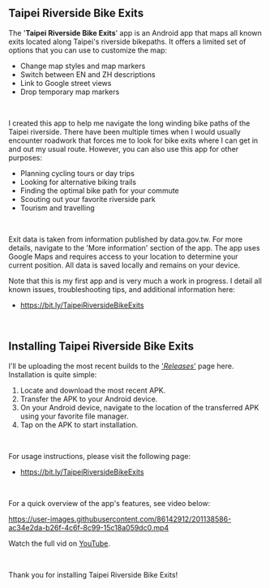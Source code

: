 ## Taipei Riverside Bike Exits

The '**Taipei Riverside Bike Exits**' app is an Android app that maps all known exits located along Taipei's riverside bikepaths. It offers a limited set of options that you can use to customize the map:

* Change map styles and map markers
* Switch between EN and ZH descriptions 
* Link to Google street views
* Drop temporary map markers

<br>

I created this app to help me navigate the long winding bike paths of the Taipei riverside. There have been multiple times when I would usually encounter roadwork that forces me to look for bike exits where I can get in and out my usual route. However, you can also use this app for other purposes:

* Planning cycling tours or day trips
* Looking for alternative biking trails
* Finding the optimal bike path for your commute 
* Scouting out your favorite riverside park
* Tourism and travelling 

<br>

Exit data is taken from information published by data.gov.tw. For more details, navigate to the 'More information' section of the app. The app uses Google Maps and requires access to your location to determine your current position. All data is saved locally and remains on your device. 

Note that this is my first app and is very much a work in progress. I detail all known issues, troubleshooting tips, and additional information here:

* https://bit.ly/TaipeiRiversideBikeExits

<br>

## Installing Taipei Riverside Bike Exits

I'll be uploading the most recent builds to the ['*Releases*'](https://github.com/r0d3r1ck0rd0n3z/bikepath/releases) page here. Installation is quite simple:

1. Locate and download the most recent APK.
2. Transfer the APK to your Android device.
3. On your Android device, navigate to the location of the transferred APK using your favorite file manager. 
4. Tap on the APK to start installation.

<br>

For usage instructions, please visit the following page:

* https://bit.ly/TaipeiRiversideBikeExits

<br>

For a quick overview of the app's features, see video below:

https://user-images.githubusercontent.com/86142912/201138586-ac34e2da-b26f-4c6f-8c99-15c18a059dc0.mp4

Watch the full vid on [YouTube](https://youtu.be/JAVwOdrk7Y4).

<br>

Thank you for installing Taipei Riverside Bike Exits!
